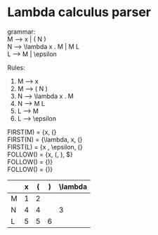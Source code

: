# Lambda calculus parser
grammar: <br>
M ⟶ x | ( N ) <br>
N ⟶ \lambda x . M | M L <br>
L ⟶ M | \epsilon <br>

Rules: <br>
1. M ⟶ x <br>
2. M ⟶ ( N ) <br>
3. N ⟶ \lambda x . M <br>
4. N ⟶ M L <br>
5. L ⟶ M <br>
6. L ⟶ \epsilon <br>

FIRST(M) = {x, (} <br>
FIRST(N) = {\lambda, x, (} <br>
FIRST(L) = {x , \epsilon, (} <br>
FOLLOW() = {x, (, ), $} <br>
FOLLOW() = {)} <br>
FOLLOW() = {)} <br>

| | x | ( | ) | \lambda |
| --- | --- | --- | --- | --- |
| M | 1 | 2 | | |
| N | 4 | 4 | | 3
| L | 5 | 5 | 6 | |
